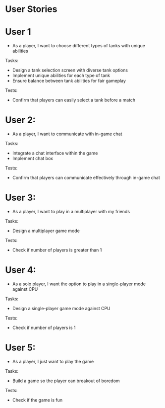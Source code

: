 # User Stories

# User 1

- As a player, I want to choose different types of tanks with unique abilities

Tasks:

- Design a tank selection screen with diverse tank options
- Implement unique abilities for each type of tank
- Ensure balance between tank abilities for fair gameplay

Tests:

- Confirm that players can easily select a tank before a match

# User 2:

- As a player, I want to communicate with in-game chat

Tasks:

- Integrate a chat interface within the game
- Implement chat box

Tests:

- Confirm that players can communicate effectively through in-game chat

# User 3:

- As a player, I want to play in a multiplayer with my friends

Tasks:

- Design a multiplayer game mode

Tests:

- Check if number of players is greater than 1

# User 4:

- As a solo player, I want the option to play in a single-player mode against CPU

Tasks:

- Design a single-player game mode against CPU

Tests:

- Check if number of players is 1

# User 5:

- As a player, I just want to play the game

Tasks:

- Build a game so the player can breakout of boredom

Tests:

- Check if the game is fun
